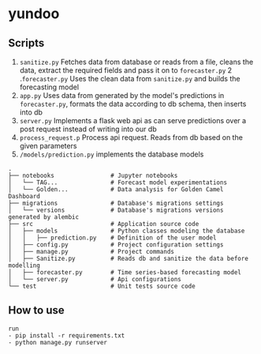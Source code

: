 # yundoo

## Scripts
1. `sanitize.py` Fetches data from database or reads from a file, cleans the data, extract the required fields and pass it on to `forecaster.py`
2 .`forecaster.py` Uses the clean data from `sanitize.py` and builds the forecasting model
3. `app.py` Uses data from generated by the model's predictions in `forecaster.py`, formats the data according to db schema, then inserts into db
4. `server.py` Implements a flask web api as can serve predictions over a post request instead of writing into our db
5. `process_request.p` Process api request. Reads from db based on the given parameters
6. `/models/prediction.py` implements the database models

```
.
├── notebooks                # Jupyter notebooks
│   └── TAG...               # Forecast model experimentations
│   └── Golden...            # Data analysis for Golden Camel Dashboard
├── migrations               # Database's migrations settings
│   └── versions             # Database's migrations versions generated by alembic
├── src                      # Application source code
│   ├── models               # Python classes modeling the database
│   │   ├── prediction.py    # Definition of the user model
│   ├── config.py            # Project configuration settings
│   ├── manage.py            # Project commands
│   ├── Sanitize.py          # Reads db and sanitize the data before modelling
│   ├── forecaster.py        # Time series-based forecasting model 
│   └── server.py            # Api configurations
└── test                     # Unit tests source code
```

## How to use
```
run
- pip install -r requirements.txt
- python manage.py runserver

```